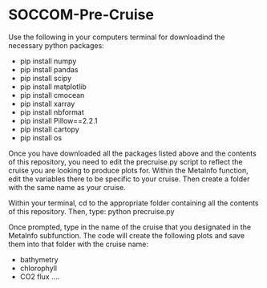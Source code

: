 # SOCCOM-Pre-Cruise


Use the following in your computers terminal for downloadind the necessary python packages:
* pip install numpy
* pip install pandas
* pip install scipy
* pip install matplotlib
* pip install cmocean
* pip install xarray
* pip install nbformat
* pip install Pillow==2.2.1
* pip install cartopy
* pip install os

Once you have downloaded all the packages listed above and the contents of this repository, you need to edit the precruise.py script to reflect the cruise you are looking to produce plots for. Within the MetaInfo function, edit the variables there to be specific to your cruise. Then create a folder with the same name as your cruise.

Within your terminal, cd to the appropriate folder containing all the contents of this repository. Then, type: python precruise.py

Once prompted, type in the name of the cruise that you designated in the MetaInfo subfunction. The code will create the following plots and save them into that folder with the cruise name:

* bathymetry
* chlorophyll
* CO2 flux
....
